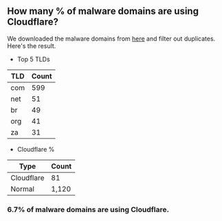 ## How many % of malware domains are using Cloudflare?


We downloaded the malware domains from [here](https://urlhaus.abuse.ch) and filter out duplicates.
Here's the result.


[//]: # (start replacement)


- Top 5 TLDs

| TLD | Count |
| --- | --- |
| com | 599 |
| net | 51 |
| br | 49 |
| org | 41 |
| za | 31 |


- Cloudflare %

| Type | Count |
| --- | --- |
| Cloudflare | 81 |
| Normal | 1,120 |


### 6.7% of malware domains are using Cloudflare.